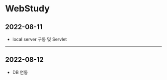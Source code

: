 # WebStudy
## 2022-08-11
- local server 구동 및 Servlet
-----------------------------------------
## 2022-08-12
- DB 연동
